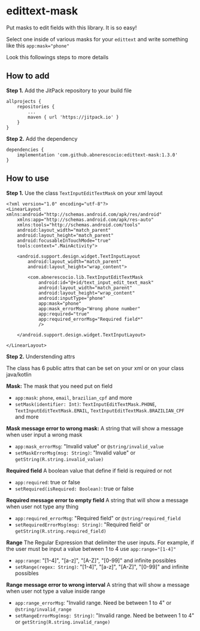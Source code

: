 # edittext-mask
Put masks to edit fields with this library. It is so easy!

Select one inside of various masks for your `edittext` and write something like this `app:mask="phone"`

Look this followings steps to more details

## How to add ##

**Step 1.** Add the JitPack repository to your build file

```
allprojects {
    repositories {
        ...
        maven { url 'https://jitpack.io' }
    }
}
```

**Step 2.** Add the dependency

```
dependencies {
    implementation 'com.github.abnerescocio:edittext-mask:1.3.0'
}
```

## How to use ##

**Step 1.** Use the class `TextInputEditTextMask` on your xml layout

```
<?xml version="1.0" encoding="utf-8"?>
<LinearLayout xmlns:android="http://schemas.android.com/apk/res/android"
    xmlns:app="http://schemas.android.com/apk/res-auto"
    xmlns:tools="http://schemas.android.com/tools"
    android:layout_width="match_parent"
    android:layout_height="match_parent"
    android:focusableInTouchMode="true"
    tools:context=".MainActivity">

    <android.support.design.widget.TextInputLayout
        android:layout_width="match_parent"
        android:layout_height="wrap_content">

        <com.abnerescocio.lib.TextInputEditTextMask
            android:id="@+id/text_input_edit_text_mask"
            android:layout_width="match_parent"
            android:layout_height="wrap_content"
            android:inputType="phone"
            app:mask="phone"
            app:mask_errorMsg="Wrong phone number"
            app:required="true"
            app:required_errorMsg="Required field*"
            />

    </android.support.design.widget.TextInputLayout>

</LinearLayout>
```
**Step 2.** Understending attrs

The class has 6 public attrs that can be set on your xml or on your class java/kotlin

**Mask:** The mask that you need put on field
* `app:mask`: `phone`, `email`, `brazilian_cpf` and more
* `setMask(identifier: Int)`: `TextInputEditTextMask.PHONE`, `TextInputEditTextMask.EMAIL`, `TextInputEditTextMask.BRAZILIAN_CPF` and more

**Mask message error to wrong mask:** A string that will show a message when user input a wrong mask
* `app:mask_errorMsg`: "Invalid value" or `@string/invalid_value`
* `setMaskErrorMsg(msg: String)`: "Invalid value" or `getString(R.string.invalid_value)`

**Required field** A boolean value that define if field is required or not
* `app:required`: true or false
* `setRequired(isRequired: Boolean)`: true or false

**Required message error to empty field** A string that will show a message when user not type any thing
* `app:required_errorMsg`: "Required field" or `@string/required_field`
* `setRequiredErrorMsg(msg: String)`: "Required field" or `getString(R.string.required_field)`

**Range** The Regular Expression that delimiter the user inputs. For example, if the user must be input a value between 1 to 4 use `app:range="[1-4]"`
* `app:range`: "[1-4]", "[a-z]", "[A-Z]", "[0-99]" and infinite possibles
* `setRange(regex: String)`: "[1-4]", "[a-z]", "[A-Z]", "[0-99]" and infinite possibles

**Range message error to wrong interval** A string that will show a message when user not type a value inside range
* `app:range_errorMsg`: "Invalid range. Need be between 1 to 4" or `@string/invalid_range`
* `setRangeErrorMsg(msg: String)`: "Invalid range. Need be between 1 to 4" or `getString(R.string.invalid_range)`
